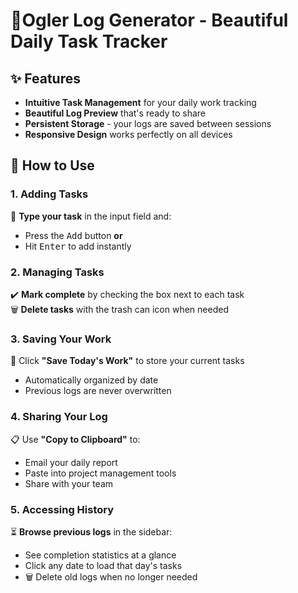 # 🌟Ogler Log Generator - Beautiful Daily Task Tracker

## ✨ Features
- **Intuitive Task Management** for your daily work tracking
- **Beautiful Log Preview** that's ready to share
- **Persistent Storage** - your logs are saved between sessions
- **Responsive Design** works perfectly on all devices

## 🚀 How to Use

### 1. Adding Tasks
📝 **Type your task** in the input field and:  
   - Press the <kbd><i class="bi bi-plus"></i> Add</kbd> button **or**  
   - Hit <kbd>Enter</kbd> to add instantly

### 2. Managing Tasks
✔️ **Mark complete** by checking the box next to each task  
🗑️ **Delete tasks** with the trash can icon when needed

### 3. Saving Your Work
💾 Click **"Save Today's Work"** to store your current tasks  
   - Automatically organized by date  
   - Previous logs are never overwritten

### 4. Sharing Your Log
📋 Use **"Copy to Clipboard"** to:  
   - Email your daily report  
   - Paste into project management tools  
   - Share with your team

### 5. Accessing History
⏳ **Browse previous logs** in the sidebar:  
   - See completion statistics at a glance  
   - Click any date to load that day's tasks  
   - 🗑️ Delete old logs when no longer needed

